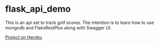 # flask_api_demo
This is an api set to track golf scores.  The intention is to learn how to use mongodb and FlaksRestPlus along with Swagger UI.

[Project on Heroku](https://floating-cliffs-47958.herokuapp.com/api/)
